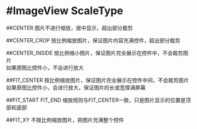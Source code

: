 #ImageView ScaleType
=====================
##CENTER
图片不进行缩放，居中显示，超出部分裁剪     

##CENTER_CROP
按比例缩放图片，保证图片内容充满控件，超出部分裁剪     

##CENTER_INSIDE
按比例缩小图片，保证图片完全展示在控件中，不会裁剪图片       
如果原图比控件小，不会进行放大     

##FIT_CENTER
按比例缩放图片，保证图片完全展示在控件中间，不会裁剪图片  
如果原图比控件小，会进行放大，保证图片的长或宽撑满屏幕     

##FIT\_START FIT\_END
缩放规则与FIT_CENTER一致，只是图片显示的位置是顶部和底部    

##FIT_XY
不按比例缩放图片，把图片充满整个控件